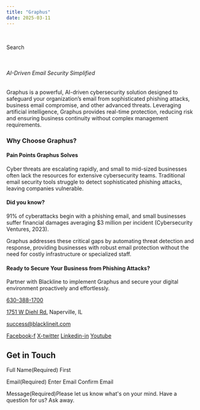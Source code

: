 ```yaml
---
title: "Graphus"
date: 2025-03-11
---
```


 

Search 

 

###### AI-Driven Email Security Simplified

Graphus is a powerful, AI-driven cybersecurity solution designed to safeguard your organization’s email from sophisticated phishing attacks, business email compromise, and other advanced threats. Leveraging artificial intelligence, Graphus provides real-time protection, reducing risk and ensuring business continuity without complex management requirements.

### Why Choose Graphus?

#### **Pain Points Graphus Solves**

Cyber threats are escalating rapidly, and small to mid-sized businesses often lack the resources for extensive cybersecurity teams. Traditional email security tools struggle to detect sophisticated phishing attacks, leaving companies vulnerable.

#### **Did you know?**

91% of cyberattacks begin with a phishing email, and small businesses suffer financial damages averaging $3 million per incident (Cybersecurity Ventures, 2023).

Graphus addresses these critical gaps by automating threat detection and response, providing businesses with robust email protection without the need for costly infrastructure or specialized staff.

#### **Ready to Secure Your Business from Phishing Attacks?**

Partner with Blackline to implement Graphus and secure your digital environment proactively and effortlessly.

[630-388-1700](tel:6303881700)

[1751 W Diehl Rd.](https://www.google.com/search?q=balckline%20it) Naperville, IL

[success@blacklineit.com](mailto:success@blacklineit.com)

[Facebook-f](https://www.facebook.com/) [X-twitter](https://twitter.com/) [Linkedin-in](https://www.linkedin.com/) [Youtube](https://www.youtube.com/)

## Get in Touch

Full Name(Required) First

Email(Required) Enter Email  Confirm Email

Message(Required)Please let us know what's on your mind. Have a question for us? Ask away.
